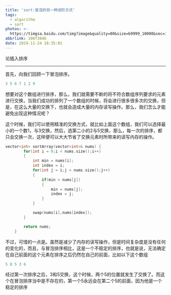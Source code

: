 ```yaml
---
title: 'sort:冒泡的另一种进阶方式'
tags:
  - algorithm
  - sort
photos: >-
  https://timgsa.baidu.com/timg?image&quality=80&size=b9999_10000&sec=1574604727427&di=5635c520941f8b6fcb61a3fb74cd4111&imgtype=0&src=http%3A%2F%2Fi-7.vcimg.com%2Ftrim%2Ffae0a72f46dba61f832f51ad35a50d89298857%2Ftrim.jpg
abbrlink: 106f3846
date: 2019-11-24 18:35:01
---
```


论插入排序

<!-- more -->

------


首先，向我们回顾一下冒泡排序。

```cpp
3 5 6 7 1 2 9
```

想要对这个数组进行排序，那么，我们就需要不断的将不符合数组序列要求的元素进行交换，当我们成功的排列了一个数组的时候，将会进行很多很多次的交换，但是，在这么大量的交换下，也就会造成大量的内存读写操作。那么，我们怎么才能避免出现这种情况呢？

这个时候，我们可以使用精准的交换方式，就比如上面这个数组，我们可以选择最小的一个数1，与3交换，然后，选第二小的2与5交换，那么，每一次的排序，都只会交换一次，这样便可以大大节省了交换元素时所带来的读写内存的操作。

```cpp
vector<int> sortArray(vector<int>& nums) {
        for(int i = 0;i < nums.size();i++)
        {
            int min = nums[i];
            int index = i;
            for(int j = i;j < nums.size();j++)
            {
                if(min > nums[j])
                {
                    min = nums[j];
                    index = j;
                }
            }

            swap(nums[i],nums[index]);
        }

        return nums;
    }
```

不过，可惜的一点是。虽然是减少了内存的读写操作，但是时间复杂度是没有任何的变化的，而且，与冒泡排序相比，这是一个不稳定的排序，也就是说，无法确定在自己前面的这个元素在排序之后仍然在自己的前面，比如以下这个数组

```cpp
5 8 5 3 6
```
经过第一次排序之后，3和5交换，这个时候，两个5的位置就发生了交换了。而这个在冒泡排序当中是不存在的，第一个5永远会在第二个5的前面，因为他是一个稳定的排序
